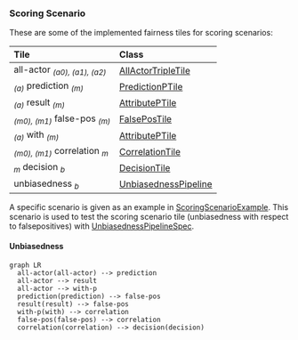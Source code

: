 <head>
  <script src="https://cdnjs.cloudflare.com/ajax/libs/mermaid/9.4.3/mermaid.min.js"> </script>
</head>


### Scoring Scenario

These are some of the implemented fairness tiles for scoring scenarios:

| Tile                                               | Class                                        |
|:---------------------------------------------------|:---------------------------------------------|
| all-actor <sub>*(a0), (a1), (a2)*</sub>            | [AllActorTripleTile][AllActorTripleTile]     |
| <sub>*(a)*</sub> prediction <sub>*(m)*</sub>       | [PredictionPTile][PredictionPTile]           |
| <sub>*(a)*</sub> result <sub>*(m)*</sub>           | [AttributePTile][AttributePTile]             |
| <sub>*(m0), (m1)*</sub> false-pos <sub>*(m)*</sub> | [FalsePosTile][FalsePosTile]                 |
| <sub>*(a)*</sub> with <sub>*(m)*</sub>             | [AttributePTile][AttributePTile]             |
| <sub>*(m0), (m1)*</sub> correlation <sub>*m*</sub> | [CorrelationTile][CorrelationTile]           |
| <sub>*m*</sub> decision <sub>*b*</sub>             | [DecisionTile][DecisionTile]                 |
| unbiasedness <sub>*b*</sub>                        | [UnbiasednessPipeline][UnbiasednessPipeline] |

A specific scenario is given as an example in
[ScoringScenarioExample][ScoringScenarioExample]. This scenario is used to test the
scoring scenario tile (unbiasedness with respect to falsepositives) with
[UnbiasednessPipelineSpec][UnbiasednessPipelineSpec].


#### Unbiasedness

```mermaid
graph LR
  all-actor(all-actor) --> prediction
  all-actor --> result
  all-actor --> with-p
  prediction(prediction) --> false-pos
  result(result) --> false-pos
  with-p(with) --> correlation
  false-pos(false-pos) --> correlation
  correlation(correlation) --> decision(decision)
```

[AllActorTripleTile]: https://github.com/julianmendez/tiles/blob/master/core/src/main/scala/soda/tiles/fairness/tile/AllActorTripleTile.soda
[PredictionPTile]: https://github.com/julianmendez/tiles/blob/master/core/src/main/scala/soda/tiles/fairness/tile/PredictionPTile.soda
[AttributePTile]: https://github.com/julianmendez/tiles/blob/master/core/src/main/scala/soda/tiles/fairness/tile/AttributePTile.soda
[FalsePosTile]: https://github.com/julianmendez/tiles/blob/master/core/src/main/scala/soda/tiles/fairness/tile/FalsePosTile.soda
[CorrelationTile]: https://github.com/julianmendez/tiles/blob/master/core/src/main/scala/soda/tiles/fairness/tile/CorrelationTile.soda
[DecisionTile]: https://github.com/julianmendez/tiles/blob/master/core/src/main/scala/soda/tiles/fairness/tile/DecisionTile.soda
[UnbiasednessPipeline]: https://github.com/julianmendez/tiles/blob/master/core/src/main/scala/soda/tiles/fairness/pipeline/UnbiasednessPipeline.soda
[ScoringScenarioExample]: https://github.com/julianmendez/tiles/blob/master/core/src/test/scala/soda/tiles/fairness/pipeline/ScoringScenarioExample.soda
[UnbiasednessPipelineSpec]: https://github.com/julianmendez/tiles/blob/master/core/src/test/scala/soda/tiles/fairness/pipeline/UnbiasednessPipelineSpec.soda

<script>
  window.mermaid.init(undefined, document.querySelectorAll('.language-mermaid'));
</script>


